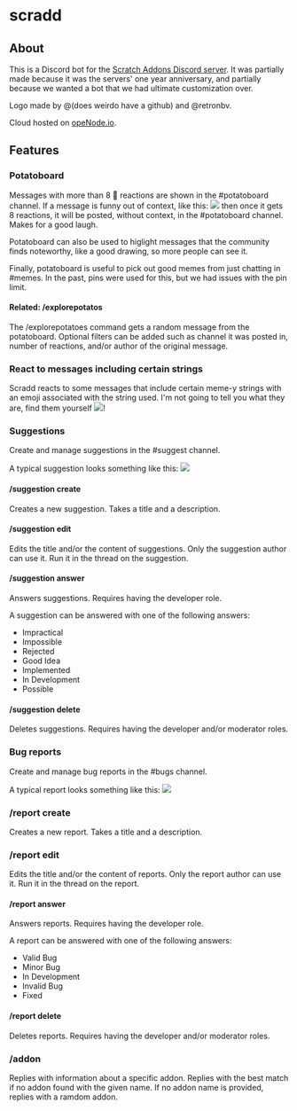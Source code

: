 # scradd

## About

This is a Discord bot for the [Scratch Addons Discord server](https://discord.gg/Cs25kzs889). It was partially made because it was the servers' one year anniversary, and partially because we wanted a bot that we had ultimate customization over.

Logo made by @(does weirdo have a github) and @retronbv.

Cloud hosted on [opeNode.io](https://www.openode.io/).

## Features

### Potatoboard

Messages with more than 8 :potato: reactions are shown in the #potatoboard channel. If a message is funny out of context, like this: ![](https://cdn.discordapp.com/attachments/901225174974726177/939015132720287784/unknown.png) then once it gets 8 reactions, it will be posted, without context, in the #potatoboard channel. Makes for a good laugh.

Potatoboard can also be used to higlight messages that the community finds noteworthy, like a good drawing, so more people can see it.

Finally, potatoboard is useful to pick out good memes from just chatting in #memes. In the past, pins were used for this, but we had issues with the pin limit.

#### Related: /explorepotatos

The /explorepotatoes command gets a random message from the potatoboard. Optional filters can be added such as channel it was posted in, number of reactions, and/or author of the original message.

### React to messages including certain strings

Scradd reacts to some messages that include certain meme-y strings with an emoji associated with the string used. I'm not going to tell you what they are, find them yourself ![](https://cdn.discordapp.com/emojis/902948518002573364.webp?size=22&quality=lossless)!

### Suggestions

Create and manage suggestions in the #suggest channel.

A typical suggestion looks something like this: ![](https://user-images.githubusercontent.com/75680333/152417553-31b2c407-e74b-4143-915b-5c00b76bce01.png)

#### /suggestion create

Creates a new suggestion. Takes a title and a description.

#### /suggestion edit

Edits the title and/or the content of suggestions. Only the suggestion author can use it. Run it in the thread on the suggestion.

#### /suggestion answer

Answers suggestions. Requires having the developer role.

A suggestion can be answered with one of the following answers:

-   Impractical
-   Impossible
-   Rejected
-   Good Idea
-   Implemented
-   In Development
-   Possible

#### /suggestion delete

Deletes suggestions. Requires having the developer and/or moderator roles.

### Bug reports

Create and manage bug reports in the #bugs channel.

A typical report looks something like this: ![](https://cdn.discordapp.com/attachments/901225174974726177/939020057625886760/unknown.png)

### /report create

Creates a new report. Takes a title and a description.

### /report edit

Edits the title and/or the content of reports. Only the report author can use it. Run it in the thread on the report.

#### /report answer

Answers reports. Requires having the developer role.

A report can be answered with one of the following answers:

-   Valid Bug
-   Minor Bug
-   In Development
-   Invalid Bug
-   Fixed

#### /report delete

Deletes reports. Requires having the developer and/or moderator roles.

### /addon

Replies with information about a specific addon. Replies with the best match if no addon found with the given name. If no addon name is provided, replies with a ramdom addon.

